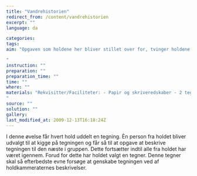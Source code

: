 ```yaml
---
title: "Vandrehistorien"
redirect_from: /content/vandrehistorien
excerpt: ""
language: da

categories: 
tags: 
aim: "Opgaven som holdene her bliver stillet over for, tvinger holdene til være omhyggelige i deres beskrivelser. Enkelte på holdene kan måske se sig nødsaget til at ændre i deres beskrivelser, for at gøre dem mere forståelige for modtageren. Dette giver de enkelte elever indblik i hvordan vi opfatter og forstår ting forskelligt.

"
instruction: ""
preparation: ""
preparation_time: ""
time: ""
where: ""
materials: "Rekvisitter/Faciliteter: - Papir og skriveredskaber - 2 tegninger
"
source: ""
solution: ""
gallery:
last_modified_at: 2009-12-13T16:18:24Z
---
```

I denne øvelse får hvert hold uddelt en tegning. Èn person fra holdet bliver udvalgt til at kigge på tegningen og får så til at opgave at beskrive tegningen til den næste i gruppen. Dette fortsætter indtil alle fra holdet har været igennem. Forud for dette har holdet valgt en tegner. Denne tegner skal så efterbedste evne forsøge at genskabe tegningen ved af holdkammeraternes beskrivelser.
